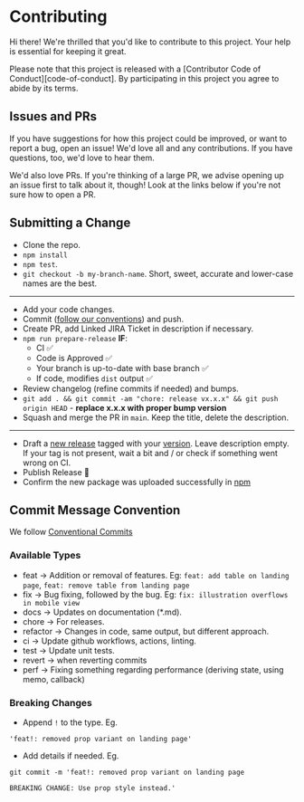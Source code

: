 # Contributing

Hi there! We're thrilled that you'd like to contribute to this project. Your help is essential for keeping it great.

Please note that this project is released with a [Contributor Code of Conduct][code-of-conduct]. By participating in this project you agree to abide by its terms.

## Issues and PRs

If you have suggestions for how this project could be improved, or want to report a bug, open an issue! We'd love all and any contributions. If you have questions, too, we'd love to hear them.

We'd also love PRs. If you're thinking of a large PR, we advise opening up an issue first to talk about it, though! Look at the links below if you're not sure how to open a PR.

## Submitting a Change

- Clone the repo.
- `npm install`
- `npm test`.
- `git checkout -b my-branch-name`. Short, sweet, accurate and lower-case names are the best.

---

- Add your code changes.
- Commit ([follow our conventions](#commit-message-convention)) and push.
- Create PR, add Linked JIRA Ticket in description if necessary.
- `npm run prepare-release` **IF**:
    - CI ✅
    - Code is Approved ✅
    - Your branch is up-to-date with base branch ✅
    - If code, modifies `dist` output ✅
- Review changelog (refine commits if needed) and bumps. 
- `git add . && git commit -am "chore: release vx.x.x" && git push origin HEAD` - **replace x.x.x with proper bump version**
- Squash and merge the PR in `main`. Keep the title, delete the description.

---

- Draft a [new release](https://github.com/lokalise/mc_sandbox/releases/new) tagged with your [version](https://github.com/lokalise/mc_sandbox/blob/main/package.json#L3). Leave description empty. If your tag is not present, wait a bit and / or check if something went wrong on CI.
- Publish Release 🚀
- Confirm the new package was uploaded successfully in [npm](https://www.npmjs.com/package/@lokalise/eslint-plugin)

## Commit Message Convention

We follow [Conventional Commits](https://www.conventionalcommits.org/en/v1.0.0/)

### Available Types

- feat → Addition or removal of features. Eg: `feat: add table on landing page`, `feat: remove table from landing page`
- fix → Bug fixing, followed by the bug. Eg: `fix: illustration overflows in mobile view`
- docs → Updates on documentation (*.md).
- chore → For releases.
- refactor → Changes in code, same output, but different approach.
- ci → Update github workflows, actions, linting.
- test → Update unit tests.
- revert → when reverting commits
- perf → Fixing something regarding performance (deriving state, using memo, callback)

### Breaking Changes

- Append `!` to the type. Eg.
```
'feat!: removed prop variant on landing page'
```
- Add details if needed. Eg.
```
git commit -m 'feat!: removed prop variant on landing page

BREAKING CHANGE: Use prop style instead.'
```
